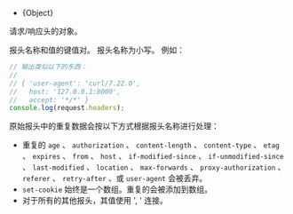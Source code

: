 <!-- YAML
added: v0.1.5
-->

* {Object}

请求/响应头的对象。

报头名称和值的键值对。
报头名称为小写。
例如：

```js
// 输出类似以下的东西：
//
// { 'user-agent': 'curl/7.22.0',
//   host: '127.0.0.1:8000',
//   accept: '*/*' }
console.log(request.headers);
```

原始报头中的重复数据会按以下方式根据报头名称进行处理：

* 重复的 `age` 、 `authorization` 、 `content-length` 、 `content-type` 、 
`etag` 、 `expires` 、 `from` 、 `host` 、 `if-modified-since` 、 `if-unmodified-since` 、 
`last-modified` 、 `location` 、 `max-forwards` 、 `proxy-authorization` 、 `referer` 、 
`retry-after` 、或 `user-agent` 会被丢弃。
* `set-cookie` 始终是一个数组。重复的会被添加到数组。
* 对于所有的其他报头，其值使用 ', ' 连接。


